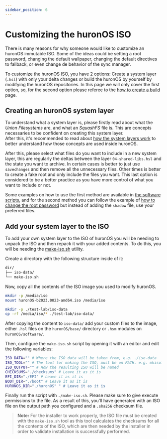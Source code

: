 ```yaml
---
sidebar_position: 6
---
```

# Customizing the huronOS ISO
There is many reasons for why someone would like to customize an huronOS immutable ISO. Some of the ideas could be setting a root password, changing the default wallpaper, changing the default directives to fallback, or even change de behavior of the sync manager.

To customize the huronOS ISO, you have 2 options: Create a system layer (`.hsl`) with only your delta changes or build the huronOS by yourself by modifying the huronOS repositories. In this page we will only cover the first option, so, for the second option please referee to the [how to create a build](../development/how-to-create-a-build.md) page.

## Creating an huronOS system layer
To understand what a system layer is, please firstly read about what the *Union Filesystems* are, and what an *SquashFS* file is. This are concepts necessaries to be confident on creating this system layer.  
After this, it's recommended to read about [how the system layers work](../design/system-layers.md) to better understand how those concepts are used inside huronOS.  

After this, please select what files do you want to include in a new system layer, this are regularly the deltas between the layer `04-shared-libs.hsl` and the state you want to archive. In certain cases is better to just use `savechanges` and then remove all the unnecessary files. Other times is better to create a fake root and only include the files you want. This last option is considered to be a better practice as you have more control of what you want to include or not.  

Some examples on how to use the first method are available in [the software scripts](../../software-modules/), and for the second method you can follow the example of [how to change the root password](root-access.md) but instead of adding the `shadow` file, use your preferred files.

## Add your system layer to the ISO
To add your own system layer to the ISO of huronOS you will be needing to unpack the ISO and then repack it with your added contents. To do this, you will be needing the [make-iso.sh](../../base-system/tools/make-iso/make-iso.sh) utility.

Create a directory with the following structure inside of it:
```txt
dir/
├── iso-data/
└── make-iso.sh
```

Now, copy all the contents of the ISO image you used to modify huronOS.
```bash
mkdir -p /media/iso
mount huronOS-b2023.0023-amd64.iso /media/iso

mkdir -p ./test-lab/iso-data
cp -rf /media/iso/* ./test-lab/iso-data/
```

After copying the content to `iso-data/` add your custom files to the image, either `.hsl` files on the `huronOS/base/` directory or `.hsm` modules on `huronOS/software/`.

Then, configure the `make-iso.sh` script by opening it with an editor and edit the following variables:
```bash
ISO_DATA=""	# Where the ISO data will be taken from, e.g. ./iso-data
ISO_TOOL="" # The tool for making the ISO, must be on PATH. e.g. mkisofs
ISO_OUTPUT="" # How the resulting ISO will be named
CHECKSUMS="./checksums" # Leave it as it is
EFI_DIR="./EFI" # Leave it as it is
BOOT_DIR="./boot" # Leave it as it is
HURONOS_DIR="./huronOS" " # Leave it as it is
```

Finally run the script with `./make-iso.sh`. Please make sure to give execute permissions to the file. As a result of this, you'll have generated with an ISO file on the output path you configured and a `.sha256` checksum file.

> **Note:** For the installer to work properly, the ISO file must be created with the `make-iso.sh` tool as this tool calculates the checksums for all the contents of the ISO, which are then needed by the installer in order to validate installation is successfully performed.